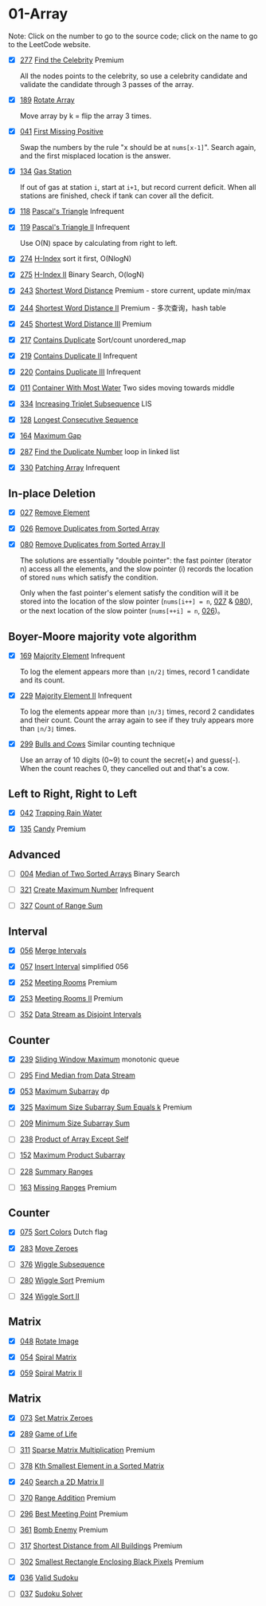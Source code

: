 # 01-Array
Note: Click on the number to go to the source code; click on the name to go to the LeetCode website.

- [x] [277](277_Find_the_Celebrity.cpp) [Find the Celebrity](https://leetcode.com/problems/find-the-celebrity/description/) Premium

    All the nodes points to the celebrity, so use a celebrity candidate and validate the candidate through 3 passes of the array.

- [x] [189](189_Rotate_Array.cpp) [Rotate Array](https://leetcode.com/problems/rotate-array/description/)

    Move array by k = flip the array 3 times.

- [x] [041](041_First_Missing_Positive.cpp) [First Missing Positive](https://leetcode.com/problems/first-missing-positive/description/)

    Swap the numbers by the rule "x should be at `nums[x-1]`". Search again, and the first misplaced location is the answer.

- [x] [134](134_Gas_Station.cpp) [Gas Station](https://leetcode.com/problems/gas-station/description/)

    If out of gas at station `i`, start at `i+1`, but record current deficit. When all stations are finished, check if tank can cover all the deficit.

- [x] [118](118_Pascal's_Triangle.cpp) [Pascal's Triangle](https://leetcode.com/problems/pascals-triangle/description/) Infrequent

- [x] [119](119_Pascal's_Triangle_II.cpp) [Pascal's Triangle II](https://leetcode.com/problems/pascals-triangle-ii/description/) Infrequent

    Use O(N) space by calculating from right to left.

- [x] [274](274_H-Index.cpp) [H-Index](https://leetcode.com/problems/h-index/description/) sort it first, O(NlogN)

- [x] [275](275_H-Index_II.cpp) [H-Index II](https://leetcode.com/problems/h-index-ii/description/) Binary Search, O(logN)

- [x] [243](243_Shortest_Word_Distance.cpp) [Shortest Word Distance](https://leetcode.com/problems/shortest-word-distance/description/) Premium - store current, update min/max

- [x] [244](244_Shortest_Word_Distance_II.cpp) [Shortest Word Distance II](https://leetcode.com/problems/shortest-word-distance-ii/description/) Premium - 多次查询，hash table

- [x] [245](245_Shortest_Word_Distance_III.cpp) [Shortest Word Distance III](https://leetcode.com/problems/shortest-word-distance-iii/description/) Premium

- [x] [217](217_Contains_Duplicate.cpp) [Contains Duplicate](https://leetcode.com/problems/contains-duplicate/description/) Sort/count unordered_map

- [x] [219](219_Contains_Duplicate_II.cpp) [Contains Duplicate II](https://leetcode.com/problems/contains-duplicate-ii/description/) Infrequent

- [x] [220](220_Contains_Duplicate_III.cpp) [Contains Duplicate III](https://leetcode.com/problems/contains-duplicate-iii/description/) Infrequent

- [x] [011](011_Container_With_Most_Water.cpp) [Container With Most Water](https://leetcode.com/problems/container-with-most-water/description/) Two sides moving towards middle

- [x] [334](334_Increasing_Triplet_Subsequence.cpp) [Increasing Triplet Subsequence](https://leetcode.com/problems/increasing-triplet-subsequence/description/) LIS

- [x] [128](128_Longest_Consecutive_Sequence.cpp) [Longest Consecutive Sequence](https://leetcode.com/problems/longest-consecutive-sequence/description/)

- [x] [164](164_Maximum_Gap.cpp) [Maximum Gap](https://leetcode.com/problems/maximum-gap/description/)

- [x] [287](287_Find_the_Duplicate_Number.cpp) [Find the Duplicate Number](https://leetcode.com/problems/find-the-duplicate-number/description/) loop in linked list

- [x] [330](330_Patching_Array.cpp) [Patching Array](https://leetcode.com/problems/patching-array/description/) Infrequent


## In-place Deletion

- [x] [027](027_Remove_Element.cpp) [Remove Element](https://leetcode.com/problems/remove-element/)

- [x] [026](026_Remove_Duplicates_from_Sorted_Array.cpp) [Remove Duplicates from Sorted Array](https://leetcode.com/problems/remove-duplicates-from-sorted-array/description/)

- [x] [080](080_Remove_Duplicates_from_Sorted_Array_II.cpp) [Remove Duplicates from Sorted Array II](https://leetcode.com/problems/remove-duplicates-from-sorted-array-ii/description/)

    The solutions are essentially "double pointer": the fast pointer (iterator n) access all the elements, and the slow pointer (i) records the location of stored `nums` which satisfy the condition.

    Only when the fast pointer's element satisfy the condition will it be stored into the location of the slow pointer (`nums[i++] = n`, [027](027_Remove_Element.cpp) & [080](080_Remove_Duplicates_from_Sorted_Array_II.cpp)), or the next location of the slow pointer (`nums[++i] = n`, [026](026_Remove_Duplicates_from_Sorted_Array.cpp))。


## Boyer-Moore majority vote algorithm

- [x] [169](169_Majority_Element.cpp) [Majority Element](https://leetcode.com/problems/majority-element/description/) Infrequent

    To log the element appears more than `⌊n/2⌋` times, record 1 candidate and its count.

- [X] [229](229_Majority_Element_II.cpp) [Majority Element II](https://leetcode.com/problems/majority-element-ii/description/) Infrequent

    To log the elements appear more than `⌊n/3⌋` times, record 2 candidates and their count. Count the array again to see if they truly appears more than `⌊n/3⌋` times.

- [x] [299](299_Bulls_and_Cows.cpp) [Bulls and Cows](https://leetcode.com/problems/bulls-and-cows/) Similar counting technique

    Use an array of 10 digits (0~9) to count the secret(+) and guess(-). When the count reaches 0, they cancelled out and that's a cow.


## Left to Right, Right to Left

- [x] [042](042_Trapping_Rain_Water.cpp) [Trapping Rain Water](https://leetcode.com/problems/trapping-rain-water/description/)

- [x] [135](135_Candy.cpp) [Candy](https://leetcode.com/problems/candy/description/) Premium


## Advanced

- [ ] [004](004_Median_of_Two_Sorted_Arrays.cpp) [Median of Two Sorted Arrays](https://leetcode.com/problems/median-of-two-sorted-arrays/description/) Binary Search

- [ ] [321](321_Create_Maximum_Number.cpp) [Create Maximum Number](https://leetcode.com/problems/create-maximum-number/description/) Infrequent

- [ ] [327](327_Count_of_Range_Sum.cpp) [Count of Range Sum](https://leetcode.com/problems/count-of-range-sum/description/)

## Interval

- [x] [056](056_Merge_Intervals.cpp) [Merge Intervals](https://leetcode.com/problems/merge-intervals/description/)

- [x] [057](057_Insert_Interval.cpp) [Insert Interval](https://leetcode.com/problems/insert-interval/description/) simplified 056

- [x] [252](252_Meeting_Rooms.cpp) [Meeting Rooms](https://leetcode.com/problems/meeting-rooms/description/) Premium

- [x] [253](253_Meeting_Rooms_II.cpp) [Meeting Rooms II](https://leetcode.com/problems/meeting-rooms-ii/description/) Premium

- [ ] [352](352_Data_Stream_as_Disjoint_Intervals.cpp) [Data Stream as Disjoint Intervals](https://leetcode.com/problems/data-stream-as-disjoint-intervals/description/)

## Counter

- [x] [239](239_Sliding_Window_Maximum.cpp) [Sliding Window Maximum](https://leetcode.com/problems/sliding-window-maximum/description/) monotonic queue

- [ ] [295](295_Find_Median_from_Data_Stream.cpp) [Find Median from Data Stream](https://leetcode.com/problems/find-median-from-data-stream/description/)

- [x] [053](053_Maximum_Subarray.cpp) [Maximum Subarray](https://leetcode.com/problems/maximum-subarray/description/) dp

- [x] [325](325_Maximum_Size_Subarray_Sum_Equals_k.cpp) [Maximum Size Subarray Sum Equals k](https://leetcode.com/problems/maximum-size-subarray-sum-equals-k/) Premium

- [ ] [209](209_Minimum_Size_Subarray_Sum.cpp) [Minimum Size Subarray Sum](https://leetcode.com/problems/minimum-size-subarray-sum/description/)

- [ ] [238](238_Product_of_Array_Except_Self.cpp) [Product of Array Except Self](https://leetcode.com/problems/product-of-array-except-self/description/)

- [ ] [152](152_Maximum_Product_Subarray.cpp) [Maximum Product Subarray](https://leetcode.com/problems/maximum-product-subarray/description/)

- [ ] [228](228_Summary_Ranges.cpp) [Summary Ranges](https://leetcode.com/problems/summary-ranges/description/)

- [ ] [163](163_Missing_Ranges.cpp) [Missing Ranges](https://leetcode.com/problems/missing-ranges/description/) Premium

## Counter


- [x] [075](075_Sort_Colors.cpp) [Sort Colors](https://leetcode.com/problems/sort-colors/description/) Dutch flag

- [x] [283](283_Move_Zeroes.cpp) [Move Zeroes](https://leetcode.com/problems/move-zeroes/description/)

- [ ] [376](376_Wiggle_Subsequence.cpp) [Wiggle Subsequence](https://leetcode.com/problems/wiggle-subsequence/description/)

- [ ] [280](280_Wiggle_Sort.cpp) [Wiggle Sort](https://leetcode.com/problems/wiggle-sort/description/) Premium

- [ ] [324](324_Wiggle_Sort_II.cpp) [Wiggle Sort II](https://leetcode.com/problems/wiggle-sort-ii/description/)


## Matrix

- [x] [048](048_Rotate_Image.cpp) [Rotate Image](https://leetcode.com/problems/rotate-image/description/)

- [x] [054](054_Spiral_Matrix.cpp) [Spiral Matrix](https://leetcode.com/problems/spiral-matrix/description/)

- [x] [059](059_Spiral_Matrix_II.cpp) [Spiral Matrix II](https://leetcode.com/problems/spiral-matrix-ii/description/)


## Matrix

- [x] [073](073_Set_Matrix_Zeroes.cpp) [Set Matrix Zeroes](https://leetcode.com/problems/set-matrix-zeroes/description/)

- [x] [289](289_Game_of_Life.cpp) [Game of Life](https://leetcode.com/problems/game-of-life/description/)

- [ ] [311](311_Sparse_Matrix_Multiplication.cpp) [Sparse Matrix Multiplication](https://leetcode.com/problems/sparse-matrix-multiplication/description/) Premium

- [ ] [378](378_Kth_Smallest_Element_in_a_Sorted_Matrix.cpp) [Kth Smallest Element in a Sorted Matrix](https://leetcode.com/problems/kth-smallest-element-in-a-sorted-matrix/description/)

- [x] [240](240_Search_a_2D_Matrix_II.cpp) [Search a 2D Matrix II](https://leetcode.com/problems/search-a-2d-matrix-ii/description/)
- [ ] [370](370_Range_Addition.cpp) [Range Addition](https://leetcode.com/problems/range-addition/description/) Premium

- [ ] [296](296_Best_Meeting_Point.cpp) [Best Meeting Point](https://leetcode.com/problems/best-meeting-point/description/) Premium

- [ ] [361](361_Bomb_Enemy.cpp) [Bomb Enemy](https://leetcode.com/problems/bomb-enemy/description/) Premium

- [ ] [317](317_Shortest_Distance_from_All_Buildings.cpp) [Shortest Distance from All Buildings](https://leetcode.com/problems/shortest-distance-from-all-buildings/description/) Premium

- [ ] [302](302_Smallest_Rectangle_Enclosing_Black_Pixels.cpp) [Smallest Rectangle Enclosing Black Pixels](https://leetcode.com/problems/smallest-rectangle-enclosing-black-pixels/description/) Premium

- [x] [036](036_Valid_Sudoku.cpp) [Valid Sudoku](https://leetcode.com/problems/valid-sudoku/description/)

- [ ] [037](037_Sudoku_Solver.cpp) [Sudoku Solver](https://leetcode.com/problems/sudoku-solver/description/)

